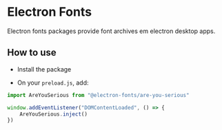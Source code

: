 # Electron Fonts

Electron fonts packages provide font archives em electron desktop apps.

## How to use

* Install the package

* On your `preload.js`, add:

```ts
import AreYouSerious from "@electron-fonts/are-you-serious"

window.addEventListener("DOMContentLoaded", () => {
    AreYouSerious.inject()
})
```